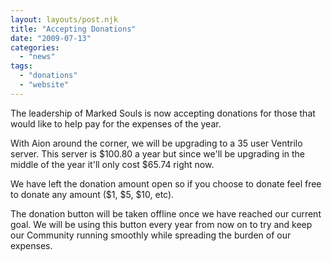 ```yaml
---
layout: layouts/post.njk
title: "Accepting Donations"
date: "2009-07-13"
categories: 
  - "news"
tags: 
  - "donations"
  - "website"
---
```


The leadership of Marked Souls is now accepting donations for those that would like to help pay for the expenses of the year.

With Aion around the corner, we will be upgrading to a 35 user Ventrilo server. This server is $100.80 a year but since we'll be upgrading in the middle of the year it'll only cost $65.74 right now.

We have left the donation amount open so if you choose to donate feel free to donate any amount ($1, $5, $10, etc).

The donation button will be taken offline once we have reached our current goal. We will be using this button every year from now on to try and keep our Community running smoothly while spreading the burden of our expenses.

